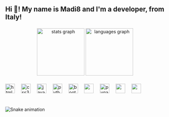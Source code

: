 
<h2 align="left">Hi 👋! My name is Madi8 and I'm a developer, from Italy!</h2>

###

<div align="center">
  <img src="https://github-readme-stats.vercel.app/api?username=xBabriele&hide_title=false&hide_rank=false&show_icons=true&include_all_commits=true&count_private=true&disable_animations=false&theme=dracula&locale=en&hide_border=false" height="150" alt="stats graph"  />
  <img src="https://github-readme-stats.vercel.app/api/top-langs?username=xBabriele&locale=en&hide_title=false&layout=compact&card_width=320&langs_count=5&theme=dracula&hide_border=false" height="150" alt="languages graph"  />
</div>

###

<div align="left">
  
  <img src="https://cdn.jsdelivr.net/gh/devicons/devicon/icons/html5/html5-original.svg" height="30" alt="html5 logo"  />
  <img width="12" />
  <img src="https://cdn.jsdelivr.net/gh/devicons/devicon/icons/css3/css3-original.svg" height="30" alt="css3 logo"  />
  <img width="12" />
  <img src="https://cdn.jsdelivr.net/gh/devicons/devicon/icons/javascript/javascript-original.svg" height="30" alt="javascript logo"  />
  <img width="12" />
  <img src="https://cdn.jsdelivr.net/gh/devicons/devicon/icons/python/python-original.svg" height="30" alt="python logo"  />
  <img width="12" />
  <img src="https://cdn.jsdelivr.net/gh/devicons/devicon@latest/icons/bootstrap/bootstrap-original.svg" height="30" alt="bootstrap logo" />
  <img width="12" />
  <img src="https://cdn.jsdelivr.net/gh/devicons/devicon@latest/icons/java/java-original-wordmark.svg" height="30" />
  <img width="12" />
  <img src="https://cdn.jsdelivr.net/gh/devicons/devicon@latest/icons/renpy/renpy-original.svg" height="30" alt="pygame" />
  <img width="12" />
  <img src="https://cdn.jsdelivr.net/gh/devicons/devicon@latest/icons/numpy/numpy-original.svg" height="30" />
  <img width="12" />
  <img src="https://cdn.jsdelivr.net/gh/devicons/devicon@latest/icons/bash/bash-original.svg" height="30" />
</div>

###

<div align="left">
</div>

###

<br clear="both">

<img src="https://raw.githubusercontent.com/xBabriele/xBabriele/output/snake.svg" alt="Snake animation" />

###
